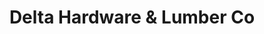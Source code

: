 ---
title: "Delta Hardware & Lumber Co"
url: /elaine/delta-hardware-and-lumber-co/
shop: hardware
---